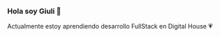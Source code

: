 ### Hola soy Giuli 👋

Actualmente estoy aprendiendo desarrollo FullStack en Digital House :heartpulse:
